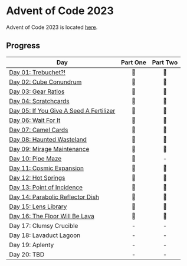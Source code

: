 # Advent of Code 2023

Advent of Code 2023 is located [here](https://adventofcode.com/2023/).

## Progress

| Day                                           | Part One | Part Two |
|-----------------------------------------------|:--------:|:--------:|
| [Day 01: Trebuchet?!](01)                     |    🌟    |    🌟    |
| [Day 02: Cube Conundrum](02)                  |    🌟    |    🌟    |
| [Day 03: Gear Ratios](03)                     |    🌟    |    🌟    |
| [Day 04: Scratchcards](04)                    |    🌟    |    🌟    |
| [Day 05: If You Give A Seed A Fertilizer](05) |    🌟    |    🌟    |
| [Day 06: Wait For It](06)                     |    🌟    |    🌟    |
| [Day 07: Camel Cards](07)                     |    🌟    |    🌟    |
| [Day 08: Haunted Wasteland](08)               |    🌟    |    🌟    |
| [Day 09: Mirage Maintenance](09)              |    🌟    |    🌟    |
| [Day 10: Pipe Maze](10)                       |    🌟    |    -     |
| [Day 11: Cosmic Expansion](11)                |    🌟    |    🌟    |
| [Day 12: Hot Springs](12)                     |    🌟    |    🌟    |
| [Day 13: Point of Incidence](13)              |    🌟    |    🌟    |
| [Day 14: Parabolic Reflector Dish](14)        |    🌟    |    🌟    |
| [Day 15: Lens Library](15)                    |    🌟    |    🌟    |
| [Day 16: The Floor Will Be Lava](16)          |    🌟    |    🌟    |
| Day 17: Clumsy Crucible                       |    -     |    -     |
| Day 18: Lavaduct Lagoon                       |    -     |    -     |
| Day 19: Aplenty                               |    -     |    -     |
| Day 20: TBD                                   |    -     |    -     |
